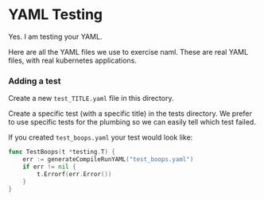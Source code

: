 # YAML Testing

Yes. I am testing your YAML.

Here are all the YAML files we use to exercise naml.
These are real YAML files, with real kubernetes applications.

### Adding a test

Create a new `test_TITLE.yaml` file in this directory.

Create a specific test (with a specific title) in the tests directory.
We prefer to use specific tests for the plumbing so we can easily tell which test failed.

If you created `test_boops.yaml` your test would look like:

```go
func TestBoops(t *testing.T) {
	err := generateCompileRunYAML("test_boops.yaml")
	if err != nil {
		t.Errorf(err.Error())
	}
}

```